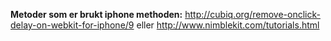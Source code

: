 **Metoder som er brukt iphone methoden:** http://cubiq.org/remove-onclick-delay-on-webkit-for-iphone/9 eller http://www.nimblekit.com/tutorials.html 
